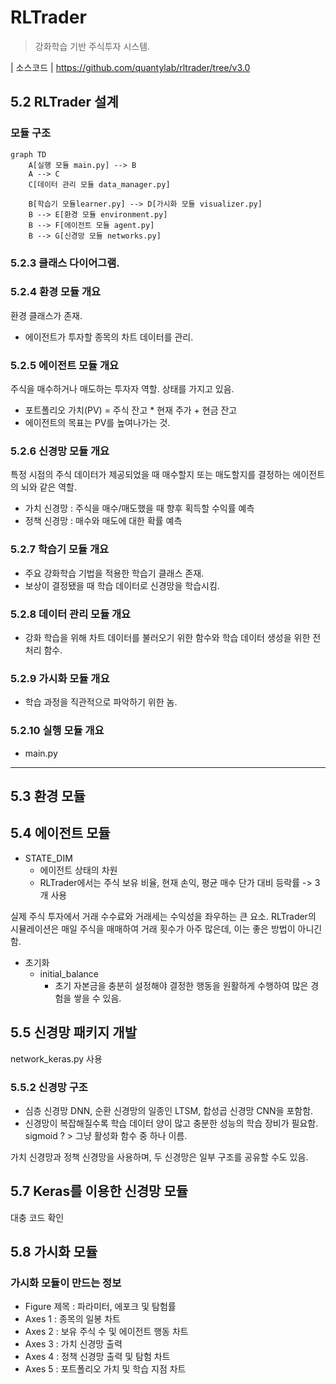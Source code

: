 # RLTrader
> 강화학습 기반 주식투자 시스템.

| 소스코드
| https://github.com/quantylab/rltrader/tree/v3.0

## 5.2 RLTrader 설계
### 모듈 구조
```mermaid
graph TD
    A[실행 모듈 main.py] --> B
    A --> C
    C[데이터 관리 모듈 data_manager.py]

    B[학습기 모듈learner.py] --> D[가시화 모듈 visualizer.py]
    B --> E[환경 모듈 environment.py]
    B --> F[에이전트 모듈 agent.py]
    B --> G[신경망 모듈 networks.py]
```

### 5.2.3 클래스 다이어그램.

### 5.2.4 환경 모듈 개요
환경 클래스가 존재.
- 에이전트가 투자할 종목의 차트 데이터를 관리.

### 5.2.5 에이전트 모듈 개요
주식을 매수하거나 매도하는 투자자 역할.
상태를 가지고 있음.
- 포트폴리오 가치(PV) = 주식 잔고 * 현재 주가 + 현금 잔고
- 에이전트의 목표는 PV를 높여나가는 것.

### 5.2.6 신경망 모듈 개요
특정 시점의 주식 데이터가 제공되었을 때 매수할지 또는 매도할지를 결정하는 에이전트의 뇌와 같은 역할.
- 가치 신경망 : 주식을 매수/매도했을 때 향후 획득할 수익률 예측
- 정책 신경망 : 매수와 매도에 대한 확률 예측

### 5.2.7 학습기 모듈 개요
- 주요 강화학습 기법을 적용한 학습기 클래스 존재.
- 보상이 결정됐을 때 학습 데이터로 신경망을 학습시킴.

### 5.2.8 데이터 관리 모듈 개요
- 강화 학습을 위해 차트 데이터를 불러오기 위한 함수와 학습 데이터 생성을 위한 전처리 함수.

### 5.2.9 가시화 모듈 개요
- 학습 과정을 직관적으로 파악하기 위한 놈.

### 5.2.10 실행 모듈 개요
- main.py

---

## 5.3 환경 모듈

## 5.4 에이전트 모듈
- STATE_DIM
    - 에이전트 상태의 차원
    - RLTrader에서는 주식 보유 비율, 현재 손익, 평균 매수 단가 대비 등락률 -> 3개 사용

실제 주식 투자에서 거래 수수료와 거래세는 수익성을 좌우하는 큰 요소.
RLTrader의 시뮬레이션은 매일 주식을 매매하여 거래 횟수가 아주 많은데, 이는 좋은 방법이 아니긴 함.

- 초기화
    - initial_balance
        - 초기 자본금을 충분히 설정해야 결정한 행동을 원활하게 수행하여 많은 경험을 쌓을 수 있음.
        

## 5.5 신경망 패키지 개발
network_keras.py 사용

### 5.5.2 신경망 구조
- 심층 신경망 DNN, 순환 신경망의 일종인 LTSM, 합성곱 신경망 CNN을 포함함.
- 신경망이 복잡해질수록 학습 데이터 양이 많고 충분한 성능의 학습 장비가 필요함.
sigmoid ? > 그냥 활성화 함수 중 하나 이름.

가치 신경망과 정책 신경망을 사용하며, 두 신경망은 일부 구조를 공유할 수도 있음.

## 5.7 Keras를 이용한 신경망 모듈
대충 코드 확인

## 5.8 가시화 모듈
### 가시화 모듈이 만드는 정보
- Figure 제목 : 파라미터, 에포크 및 탐험률
- Axes 1 : 종목의 일봉 차트
- Axes 2 : 보유 주식 수 및 에이전트 행동 차트
- Axes 3 : 가치 신경망 출력
- Axes 4 : 정책 신경망 출력 및 탐험 차트
- Axes 5 : 포트폴리오 가치 및 학습 지점 차트